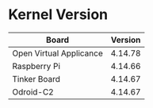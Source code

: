 
# Kernel Version

| Board | Version |
|-------|---------|
| Open Virtual Applicance | 4.14.78 |
| Raspberry Pi | 4.14.66 |
| Tinker Board | 4.14.67 |
| Odroid-C2 | 4.14.67 |
